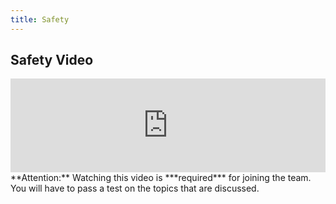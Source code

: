 ```yaml
---
title: Safety
---
```

## <a name="safety" />Safety Video

<div class="iframe-video">

<iframe src="https://drive.google.com/a/fpsct.org/file/d/0B2By5Y_DrT_ReGt3cGxyMnJSTmc/preview" width="100%" frameborder="0"></iframe>

</div>
**Attention:** Watching this video is ***required*** for joining the team. You will have to pass a test on the topics that are discussed.
